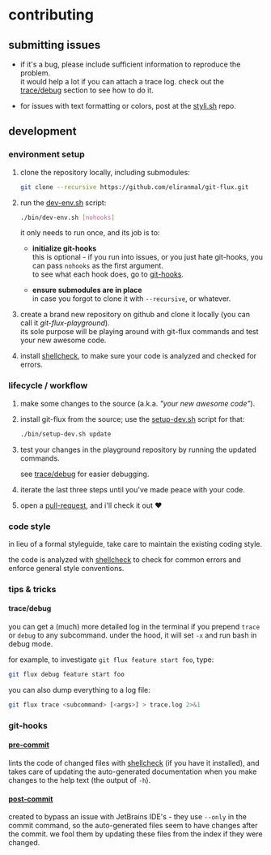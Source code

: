 
# contributing

## submitting issues

- if it's a bug, please include sufficient information to reproduce the 
problem.  
it would help a lot if you can attach a trace log. check out the 
[trace/debug][2] section to see how to do it.

- for issues with text formatting or colors, post at the [styli.sh][1] 
repo.


## development

### environment setup

1. clone the repository locally, including submodules:
   
   ```sh
   git clone --recursive https://github.com/eliranmal/git-flux.git
   ```

1. run the [dev-env.sh][5] script:
   
   ```sh
   ./bin/dev-env.sh [nohooks]
   ```
   
   it only needs to run once, and its job is to:
   
   - **initialize git-hooks**  
     this is optional - if you run into issues, or you just hate 
     git-hooks, you can pass `nohooks` as the first argument.  
     to see what each hook does, go to [git-hooks][8].
   
   - **ensure submodules are in place**  
     in case you forgot to clone it with `--recursive`, or whatever.

1. create a brand new repository on github and clone it locally (you can 
call it *git-flux-playground*).  
its sole purpose will be playing around with git-flux commands and test 
your new awesome code.

1. install [shellcheck][9], to make sure your code is analyzed and checked 
for errors.

### lifecycle / workflow

1. make some changes to the source (a.k.a. *"your new awesome code"*).

1. install git-flux from the source; use the [setup-dev.sh][6] 
script for that:
   
   ```sh
   ./bin/setup-dev.sh update
   ```

1. test your changes in the playground repository by running the updated 
commands.
   
   see [trace/debug][2] for easier debugging.

1. iterate the last three steps until you've made peace with your code.

1. open a [pull-request][7], and i'll check it out :heart:

### code style

in lieu of a formal styleguide, take care to maintain the existing coding style.

the code is analyzed with [shellcheck][9] to check for common errors and 
enforce general style conventions.

### tips & tricks

#### trace/debug

you can get a (much) more detailed log in the terminal if you prepend 
`trace` or `debug` to any subcommand. under the hood, it will set `-x` 
and run bash in debug mode.

for example, to investigate `git flux feature start foo`, type:

```sh
git flux debug feature start foo
```

you can also dump everything to a log file:

```sh
git flux trace <subcommand> [<args>] > trace.log 2>&1
```

### git-hooks
     
#### [pre-commit][4]

lints the code of changed files with [shellcheck][9] (if you have it 
installed), and takes care of updating the auto-generated documentation 
when you make changes to the help text (the output of `-h`).

#### [post-commit][3]

created to bypass an issue with JetBrains IDE's - they use `--only` in 
the commit command, so the auto-generated files seem to have changes 
after the commit. we fool them by updating these files from the index if 
they were changed.





[1]: https://github.com/eliranmal/styli.sh
[2]: #tracedebug
[3]: /bin/hooks/post-commit
[4]: /bin/hooks/pre-commit
[5]: /bin/dev-env.sh
[6]: /bin/setup-dev.sh
[7]: https://github.com/eliranmal/git-flux/compare
[8]: #git-hooks
[9]: https://github.com/koalaman/shellcheck
